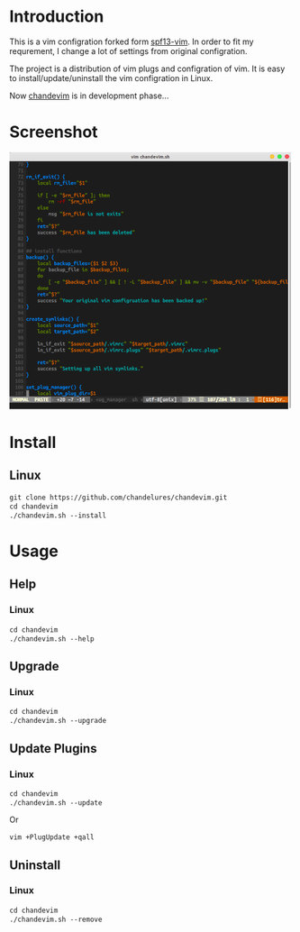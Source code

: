# Introduction

This is a vim configration forked form [spf13-vim](<https://github.com/spf13/spf13-vim>). In order to fit my requrement, I change a lot of settings from original configration.

The project is a distribution of vim plugs and configration of vim. It is easy to install/update/uninstall the vim configration in Linux. 

Now [chandevim](https://github/chandelures/chandevim.git) is in development phase...

# Screenshot

<img src="./screenshot.png" width="500" alt="screenshot"/>

# Install

## Linux

```shell
git clone https://github.com/chandelures/chandevim.git
cd chandevim
./chandevim.sh --install
```

# Usage

## Help

### Linux

```shell
cd chandevim
./chandevim.sh --help
```

## Upgrade

### Linux

```shell
cd chandevim
./chandevim.sh --upgrade
```

## Update Plugins

### Linux

```shell
cd chandevim
./chandevim.sh --update
```

Or

```shell
vim +PlugUpdate +qall
```

## Uninstall

### Linux

```shell
cd chandevim
./chandevim.sh --remove
```


